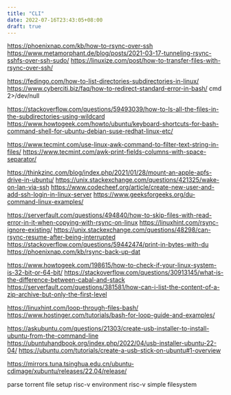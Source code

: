 ```yaml
---
title: "CLI"
date: 2022-07-16T23:43:05+08:00
draft: true
---
```


https://phoenixnap.com/kb/how-to-rsync-over-ssh
https://www.metamorphant.de/blog/posts/2021-03-17-tunneling-rsync-sshfs-over-ssh-sudo/
https://linuxize.com/post/how-to-transfer-files-with-rsync-over-ssh/

https://fedingo.com/how-to-list-directories-subdirectories-in-linux/
https://www.cyberciti.biz/faq/how-to-redirect-standard-error-in-bash/ cmd 2>/dev/null

https://stackoverflow.com/questions/59493039/how-to-ls-all-the-files-in-the-subdirectories-using-wildcard
https://www.howtogeek.com/howto/ubuntu/keyboard-shortcuts-for-bash-command-shell-for-ubuntu-debian-suse-redhat-linux-etc/

https://www.tecmint.com/use-linux-awk-command-to-filter-text-string-in-files/
https://www.tecmint.com/awk-print-fields-columns-with-space-separator/

https://thinkzinc.com/blog/index.php/2021/01/28/mount-an-apple-apfs-drive-in-ubuntu/
https://unix.stackexchange.com/questions/421325/wake-on-lan-via-ssh
https://www.codecheef.org/article/create-new-user-and-add-ssh-login-in-linux-server
https://www.geeksforgeeks.org/du-command-linux-examples/

https://serverfault.com/questions/494840/how-to-skip-files-with-read-error-in-it-when-copying-with-rsync-on-linux
https://linuxhint.com/rsync-ignore-existing/
https://unix.stackexchange.com/questions/48298/can-rsync-resume-after-being-interrupted
https://stackoverflow.com/questions/59442474/print-in-bytes-with-du
https://phoenixnap.com/kb/rsync-back-up-dat

https://www.howtogeek.com/198615/how-to-check-if-your-linux-system-is-32-bit-or-64-bit/
https://stackoverflow.com/questions/30913145/what-is-the-difference-between-cabal-and-stack
https://serverfault.com/questions/381581/how-can-i-list-the-content-of-a-zip-archive-but-only-the-first-level

https://linuxhint.com/loop-through-files-bash/
https://www.hostinger.com/tutorials/bash-for-loop-guide-and-examples/

https://askubuntu.com/questions/21303/create-usb-installer-to-install-ubuntu-from-the-command-line
https://ubuntuhandbook.org/index.php/2022/04/usb-installer-ubuntu-22-04/
https://ubuntu.com/tutorials/create-a-usb-stick-on-ubuntu#1-overview

https://mirrors.tuna.tsinghua.edu.cn/ubuntu-cdimage/xubuntu/releases/22.04/release/

parse torrent file 
setup risc-v environment
risc-v simple filesystem


